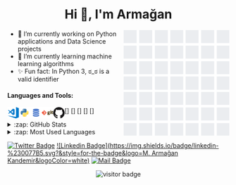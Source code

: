 
<h1 align="center">Hi 👋, I'm Armağan</h1>

<img align="right" alt="GIF" src="https://github.com/ArmiTheWiz/ArmiTheWiz/blob/main/code.gif?raw=true" width="240" height="240" />

                                                                                                                                                  
- 🔭 I’m currently working on Python applications and Data Science projects
- 🌱 I’m currently learning machine learning algorithms
- ✨ Fun fact: In Python 3, ಠ_ಠ is a valid identifier



#### Languages and Tools:
[<img align="left" alt="Visual Studio Code" width="26px" src="https://raw.githubusercontent.com/github/explore/80688e429a7d4ef2fca1e82350fe8e3517d3494d/topics/visual-studio-code/visual-studio-code.png"/>]
[<img align="left" alt="python" width="26px" src="https://raw.githubusercontent.com/github/explore/80688e429a7d4ef2fca1e82350fe8e3517d3494d/topics/python/python.png"/>]
[<img align="left" alt="SQL" width="26px" src="https://raw.githubusercontent.com/github/explore/80688e429a7d4ef2fca1e82350fe8e3517d3494d/topics/sql/sql.png"/>]
[<img align="left" alt="Git" width="26px" src="https://raw.githubusercontent.com/github/explore/80688e429a7d4ef2fca1e82350fe8e3517d3494d/topics/git/git.png"/>]
[<img align="left" alt="GitHub" width="26px" src="https://raw.githubusercontent.com/github/explore/78df643247d429f6cc873026c0622819ad797942/topics/github/github.png"/>]

<details>
  <summary>:zap: GitHub Stats</summary>
  
<img align="center" alt="Armağan's GitHub Stats" src="https://github-readme-stats.vercel.app/api?username=ArmiTheWiz&theme=vue-dark&show_icons=true" />
</details>

<details>
  <summary>:zap: Most Used Languages</summary>

<img align="center" alt="Armağan's GitHub Top Languages" src="https://github-readme-stats.vercel.app/api/top-langs/?username=ArmiTheWiz" />

</details>

[![Twitter Badge](https://img.shields.io/badge/twitter-%231DA1F2.svg?&style=for-the-badge&logo=kandemirarmagan&logoColor=white)](https://twitter.com/armagankandemir)
[![Linkedin Badge](https://img.shields.io/badge/linkedin-%230077B5.svg?&style=for-the-badge&logo=M. Armağan Kandemir&logoColor=white)](https://www.linkedin.com/in/mustafaarmagankandemir/)
[![Mail Badge](https://img.shields.io/badge/m.a.kandemir@hotmail.com-c14438?style=for-the-badge&logo=Gmail&logoColor=white&link=mailto:m.a.kandemir@hotmail.com)](mailto:m.a.kandemir@hotmail.com)



<p  align="center">
  <img src="https://visitor-badge.glitch.me/badge?page_id=ArmiTheWiz.ArmiTheWiz" alt="visitor badge"/>
</p>
<!--
**ArmiTheWiz/ArmiTheWiz** is a ✨ _special_ ✨ repository because its `README.md` (this file) appears on your GitHub profile.

Here are some ideas to get you started:

- 🔭 I’m currently working on ...
- 🌱 I’m currently learning ...
- 👯 I’m looking to collaborate on ...
- 🤔 I’m looking for help with ...
- 💬 Ask me about ...
- 📫 How to reach me: ...
- 😄 Pronouns: ...
-->
